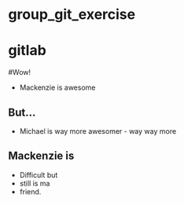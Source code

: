 # group_git_exercise
# gitlab

#Wow!

* Mackenzie is awesome

## But...
* Michael is way more awesomer - way way more

## Mackenzie is
* Difficult but
* still is ma
* friend.

